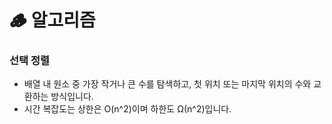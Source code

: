 # 🪵 알고리즘

### 선택 정렬

- 배열 내 원소 중 가장 작거나 큰 수를 탐색하고, 첫 위치 또는 마지막 위치의 수와 교환하는 방식입니다.
- 시간 복잡도는 상한은 O(n^2)이며 하한도 Ω(n^2)입니다.
